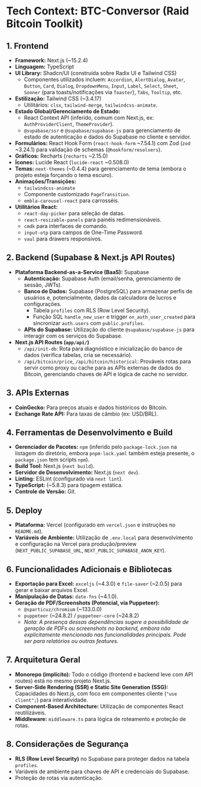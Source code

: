 # Tech Context: BTC-Conversor (Raid Bitcoin Toolkit)

## 1. Frontend

*   **Framework:** Next.js (~15.2.4)
*   **Linguagem:** TypeScript
*   **UI Library:** Shadcn/UI (construída sobre Radix UI e Tailwind CSS)
    *   Componentes utilizados incluem: `Accordion`, `AlertDialog`, `Avatar`, `Button`, `Card`, `Dialog`, `DropdownMenu`, `Input`, `Label`, `Select`, `Sheet`, `Sonner` (para toasts/notificações via `Toaster`), `Tabs`, `Tooltip`, etc.
*   **Estilização:** Tailwind CSS (~3.4.17)
    *   Utilitários: `clsx`, `tailwind-merge`, `tailwindcss-animate`.
*   **Estado Global/Gerenciamento de Estado:**
    *   React Context API (inferido, comum com Next.js, ex: `AuthProviderClient`, `ThemeProvider`).
    *   `@supabase/ssr` e `@supabase/supabase-js` para gerenciamento de estado de autenticação e dados do Supabase no cliente e servidor.
*   **Formulários:** React Hook Form (`react-hook-form` ~7.54.1) com Zod (`zod` ~3.24.1) para validação de schemas (`@hookform/resolvers`).
*   **Gráficos:** Recharts (`recharts` ~2.15.0)
*   **Ícones:** Lucide React (`lucide-react` ~0.508.0)
*   **Temas:** `next-themes` (~0.4.4) para gerenciamento de tema (embora o projeto esteja forçando o tema escuro).
*   **Animações/Transições:**
    *   `tailwindcss-animate`
    *   Componente customizado `PageTransition`.
    *   `embla-carousel-react` para carrosséis.
*   **Utilitários React:**
    *   `react-day-picker` para seleção de datas.
    *   `react-resizable-panels` para painéis redimensionáveis.
    *   `cmdk` para interfaces de comando.
    *   `input-otp` para campos de One-Time Password.
    *   `vaul` para drawers responsivos.

## 2. Backend (Supabase & Next.js API Routes)

*   **Plataforma Backend-as-a-Service (BaaS):** Supabase
    *   **Autenticação:** Supabase Auth (email/senha, gerenciamento de sessão, JWTs).
    *   **Banco de Dados:** Supabase (PostgreSQL) para armazenar perfis de usuários e, potencialmente, dados da calculadora de lucros e configurações.
        *   Tabela `profiles` com RLS (Row Level Security).
        *   Função SQL `handle_new_user` e trigger `on_auth_user_created` para sincronizar `auth.users` com `public.profiles`.
    *   **APIs do Supabase:** Utilização do cliente `@supabase/supabase-js` para interagir com os serviços do Supabase.
*   **Next.js API Routes (`app/api/`)**
    *   `/api/init-db`: Rota para diagnóstico e inicialização do banco de dados (verifica tabelas, cria se necessário).
    *   `/api/bitcoin/price`, `/api/bitcoin/historical`: Prováveis rotas para servir como proxy ou cache para as APIs externas de dados do Bitcoin, gerenciando chaves de API e lógica de cache no servidor.

## 3. APIs Externas

*   **CoinGecko:** Para preços atuais e dados históricos do Bitcoin.
*   **Exchange Rate API:** Para taxas de câmbio (ex: USD/BRL).

## 4. Ferramentas de Desenvolvimento e Build

*   **Gerenciador de Pacotes:** `npm` (inferido pelo `package-lock.json` na listagem do diretório, embora `pnpm-lock.yaml` também esteja presente, o `package.json` tem scripts `npm`).
*   **Build Tool:** Next.js (`next build`).
*   **Servidor de Desenvolvimento:** Next.js (`next dev`).
*   **Linting:** ESLint (configurado via `next lint`).
*   **TypeScript:** (~5.8.3) para tipagem estática.
*   **Controle de Versão:** Git.

## 5. Deploy

*   **Plataforma:** Vercel (configurado em `vercel.json` e instruções no `README.md`).
*   **Variáveis de Ambiente:** Utilização de `.env.local` para desenvolvimento e configuração na Vercel para produção/preview (`NEXT_PUBLIC_SUPABASE_URL`, `NEXT_PUBLIC_SUPABASE_ANON_KEY`).

## 6. Funcionalidades Adicionais e Bibliotecas

*   **Exportação para Excel:** `exceljs` (~4.3.0) e `file-saver` (~2.0.5) para gerar e baixar arquivos Excel.
*   **Manipulação de Datas:** `date-fns` (~4.1.0).
*   **Geração de PDF/Screenshots (Potencial, via Puppeteer):**
    *   `@sparticuz/chromium` (~133.0.0)
    *   `puppeteer` (~24.8.2) / `puppeteer-core` (~24.8.2)
    *   *Nota: A presença dessas dependências sugere a possibilidade de geração de PDFs ou screenshots no backend, embora não explicitamente mencionado nas funcionalidades principais. Pode ser para relatórios ou outras features.*

## 7. Arquitetura Geral

*   **Monorepo (implícito):** Todo o código (frontend e backend leve com API routes) está no mesmo projeto Next.js.
*   **Server-Side Rendering (SSR) e Static Site Generation (SSG):** Capacidades do Next.js, com foco em componentes cliente (`"use client";`) para interatividade.
*   **Component-Based Architecture:** Utilização de componentes React reutilizáveis.
*   **Middleware:** `middleware.ts` para lógica de roteamento e proteção de rotas.

## 8. Considerações de Segurança

*   **RLS (Row Level Security)** no Supabase para proteger dados na tabela `profiles`.
*   Variáveis de ambiente para chaves de API e credenciais do Supabase.
*   Proteção de rotas via autenticação. 